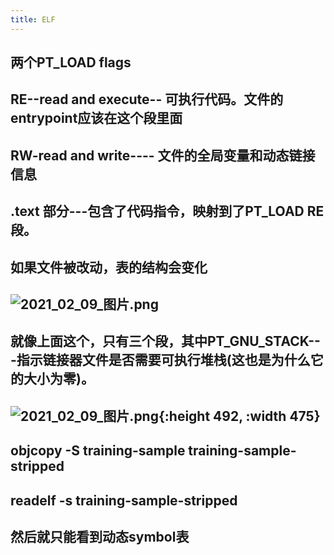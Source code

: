 ```yaml
---
title: ELF
---
```


## 两个PT_LOAD flags
## RE--read and execute-- 可执行代码。文件的entrypoint应该在这个段里面
## RW-read and write---- 文件的全局变量和动态链接信息
## .text 部分---包含了代码指令，映射到了PT_LOAD RE 段。
## 如果文件被改动，表的结构会变化
## ![2021_02_09_图片.png](https://cdn.logseq.com/%2F7aa8ab99-753a-4230-847b-43a1c3a3ef47a5a99d66-ad0a-424c-9568-7e492a02a4862021_02_09_%E5%9B%BE%E7%89%87.png?Expires=4766472377&Signature=eODqQb3zPRmL7lvHn3YgDGnrzK7k~Y-DAaj2xI32-poJF-7E13J7b7RAZloy4N3AD0zg6rtQRbY7pmG6VOR6bYEZ3tJq17zz3GPY4hTJbmM3P63NsiVchCF-6jGAGo0z8mebfAoJC8dQqw2wkagL5eGtjWx8e2yN9JeZXpnqUUqaoTerP43W-kjSzAZFfG~XZmiRyCeV2inXPZF8mvbbDEO4VSQRTbHktUTCLsFd9tqnuHtmLa0QbLzCdnalaSohabJHsk2t5zJQ2pii81a0HU4-lr2BMWOwLvxE9-hVNVsOXUDPjKHKWvZO29SA04BlB86MeXQEjmg6llo6gpkmIg__&Key-Pair-Id=APKAJE5CCD6X7MP6PTEA)
## 就像上面这个，只有三个段，其中PT_GNU_STACK---指示链接器文件是否需要可执行堆栈(这也是为什么它的大小为零)。
## ![2021_02_09_图片.png](https://cdn.logseq.com/%2F7aa8ab99-753a-4230-847b-43a1c3a3ef47ecb3954b-bfe9-4c8a-898b-4579c1c8d1302021_02_09_%E5%9B%BE%E7%89%87.png?Expires=4766472006&Signature=AS2PLW8fKDuV6kace5fEIBuSLkDDkrWrZq7a~WsHxvN7swqquDYr7kjgj5rtrQOASJ2ud~lhESwZOEGNMbyD6jP3soxpDUV4lDrdOPOHpk-XBsdWWBBrFv0kal-VJHGuUCWrvjRhYtO3iiM-7ptghKeUb0sSeaMg3BjeCAR1UnuspTi9QU7FwkNS6swNcSjJqv~Dk8DgRS4clJpDslS4FTlx50AyGfxSv2bYczi99m1uWDFxBS3Mm8~1TGpEt0Xhj6m2GgDX~9WAeGtcgyepO7X6HayVoF38kkA~EpcHnd22LBCB~OWqyvDuoN1PW7sHmo72a~9ZGPfYHaV7DKr-4g__&Key-Pair-Id=APKAJE5CCD6X7MP6PTEA){:height 492, :width 475}
##
## objcopy -S training-sample training-sample-stripped
## readelf -s training-sample-stripped
## 然后就只能看到动态symbol表
##
